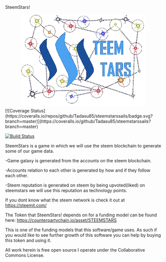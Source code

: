 SteemStars!
<center>
<img src="https://github.com/Tadasu85/steemstarssails/blob/master/assets/images/banner.png"></img>
</center>
[![Coverage Status](https://coveralls.io/repos/github/Tadasu85/steemstarssails/badge.svg?branch=master)](https://coveralls.io/github/Tadasu85/steemstarssails?branch=master)

[![Build Status](https://travis-ci.org/Tadasu85/steemstarssails.svg?branch=master)](https://travis-ci.org/Tadasu85/steemstarssails)

SteemStars is a game in which we will use the steem blockchain to generate some of our game data.

-Game galaxy is generated from the accounts on the steem blockchain.

-Accounts relation to each other is generated by how and if they follow each other.

-Steem reputation is generated on steem by being upvoted(liked) on steemstars we will use this reputation as technology points.

If you dont know what the steem network is check it out at https://steemit.com/

The Token that SteemStars! depends on for a funding model can be found here: https://counterpartychain.io/asset/STEEMSTARS

This is one of the funding models that this software/game uses. As such if you would like to see further growth of this software you can help by buying this token and using it.

All work herein is free open source I operate under the Collaborative Commons License.

